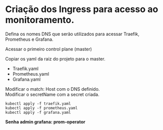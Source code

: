 # Criação dos Ingress para acesso ao monitoramento.

Defina os nomes DNS que serão utilizados para acessar Traefik, Prometheus e Grafana.

Acessar o primeiro control plane (master)

Copiar os yaml da raiz do projeto para o master. 
- Traefik.yaml
- Prometheus.yaml
- Grafana.yaml 

Modificar o match: Host com o DNS definido.\
Modificar o secretName com a secret criada.

```
kubectl apply -f traefik.yaml
kubectl apply -f prometheus.yaml
kubectl apply -f grafana.yaml
```

**Senha admin grafana: prom-operator**
